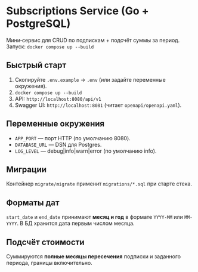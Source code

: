 # Subscriptions Service (Go + PostgreSQL)

Мини‑сервис для CRUD по подпискам + подсчёт суммы за период.
Запуск: `docker compose up --build`

## Быстрый старт
1. Скопируйте `.env.example` → `.env` (или задайте переменные окружения).
2. `docker compose up --build`
3. API: `http://localhost:8080/api/v1`
4. Swagger UI: `http://localhost:8081` (читает `openapi/openapi.yaml`).

## Переменные окружения
- `APP_PORT` — порт HTTP (по умолчанию 8080).
- `DATABASE_URL` — DSN для Postgres.
- `LOG_LEVEL` — debug|info|warn|error (по умолчанию info).

## Миграции
Контейнер `migrate/migrate` применит `migrations/*.sql` при старте стека.

## Форматы дат
`start_date` и `end_date` принимают **месяц и год** в формате `YYYY-MM` или `MM-YYYY`. В БД хранится дата первым числом месяца.

## Подсчёт стоимости
Суммируются **полные месяцы пересечения** подписки и заданного периода, границы включительно.